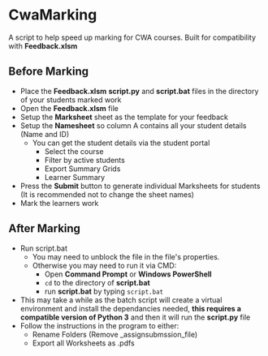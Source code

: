 # CwaMarking

A script to help speed up marking for CWA courses.
Built for compatibility with **Feedback.xlsm**

## Before Marking
- Place the **Feedback.xlsm** **script.py** and **script.bat** files in the directory of your students marked work
- Open the **Feedback.xlsm** file
- Setup the **Marksheet** sheet as the template for your feedback
- Setup the **Namesheet** so column A contains all your student details (Name and ID)
  - You can get the student details via the student portal
    - Select the course
    - Filter by active students
    - Export Summary Grids
    - Learner Summary
- Press the **Submit** button to generate individual Marksheets for students (It is recommended not to change the sheet names) 
- Mark the learners work

## After Marking
- Run script.bat
  - You may need to unblock the file in the file's properties.
  - Otherwise you may need to run it via CMD: 
    - Open **Command Prompt** or **Windows PowerShell**
    - `cd` to the directory of **script.bat**
    - run **script.bat** by typing `script.bat`
- This may take a while as the batch script will create a virtual environment and install the dependancies needed, **this requires a compatible version of Python 3** and then it will run the **script.py** file
- Follow the instructions in the program to either:
  - Rename Folders (Remove _assignsubmssion_file)
  - Export all Worksheets as .pdfs
